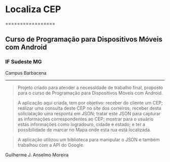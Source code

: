 # Localiza CEP #
=================

## Curso de Programação para Dispositivos Móveis com Android

### IF Sudeste MG 

Campus Barbacena

-----------------

> Projeto criado para atender a necessidade de trabalho final, proposto para o curso de Programação para Dispositivos Móveis com Android.

> A aplicação aqui criada, tem por objetivo:
>   receber do cliente um CEP;
>   realizar uma consulta deste CEP no site dos correiros;
>   receber desta soliciatação uma responta em JSON;
>   tratar este JSON para capturar as informações correspondentes ao CEP; 
>   mostrar para o usuário estas informações como logradouro, cidade e estado; 
>   e ter a possibilidade de marcar no Mapa onde esta rua está localizada.

> A aplicação utilizou um biblioteca para manipular o JSON e também trabalhou com a API do Google.


Guilherme J. Anselmo Moreira
